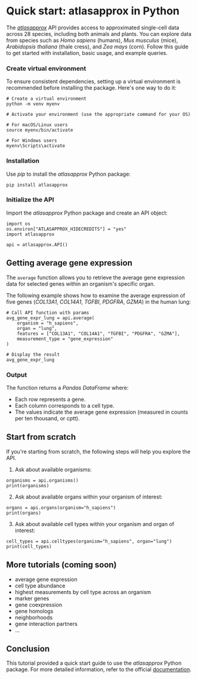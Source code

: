 # **Quick start: atlasapprox in Python**
The [*atlasapprox*](https://atlasapprox.readthedocs.io/en/latest/index.html) API provides access to approximated single-cell data across 28 species, including both animals and plants. You can explore data from species such as *Homo sapiens* (humans), *Mus musculus* (mice), *Arabidopsis thaliana* (thale cress), and *Zea mays* (corn). Follow this guide to get started with installation, basic usage, and example queries.

### **Create virtual environment**
To ensure consistent dependencies, setting up a virtual environment is recommended before installing the package. Here's one way to do it:

```{code}
# Create a virtual environment
python -m venv myenv

# Activate your environment (use the appropriate command for your OS)

# For macOS/Linux users
source myenv/bin/activate

# For Windows users
myenv\Scripts\activate 
```

### **Installation**
Use *pip* to install the *atlasapprox* Python package:

```{jupyter-execute}
pip install atlasapprox
```

### **Initialize the API**
Import the *atlasapprox* Python package and create an API object:
```{jupyter-execute}
import os
os.environ["ATLASAPPROX_HIDECREDITS"] = "yes"
import atlasapprox

api = atlasapprox.API()
```
## **Getting average gene expression**
The `average` function allows you to retrieve the average gene expression data for selected genes within an organism's specific organ.

The following example shows how to examine the average expression of five genes (*COL13A1*, *COL14A1*, *TGFBI*, *PDGFRA*, *GZMA*) in the human lung:

```{jupyter-execute}
# Call API function with params
avg_gene_expr_lung = api.average(
    organism = "h_sapiens", 
    organ = "lung", 
    features = ["COL13A1", "COL14A1", "TGFBI", "PDGFRA", "GZMA"], 
    measurement_type = "gene_expression"
)

# Display the result
avg_gene_expr_lung
```
### **Output**
The function returns a *Pandas DataFrame* where:
* Each row represents a gene.  
* Each column corresponds to a cell type.
* The values indicate the average gene expression (measured in counts per ten thousand, or cptt).


## **Start from scratch**
If you're starting from scratch, the following steps will help you explore the API.
1. Ask about available organisms:
```{code}
organisms = api.organisms()
print(organisms)
```
2. Ask about available organs within your organism of interest:
```{code}
organs = api.organs(organism="h_sapiens")
print(organs)
```
3. Ask about available cell types within your organism and organ of interest:
```{jupyter-execute}
cell_types = api.celltypes(organism="h_sapiens", organ="lung")
print(cell_types)
```

## **More tutorials (coming soon)**
- average gene expression
- cell type abundance
- highest measurements by cell type across an organism
- marker genes
- gene coexpression
- gene homologs
- neighborhoods
- gene interaction partners
- ...

## **Conclusion**
This tutorial provided a quick start guide to use the *atlasapprox* Python package. For more detailed information, refer to the official [documentation](https://atlasapprox.readthedocs.io/en/latest/python/index.html). 